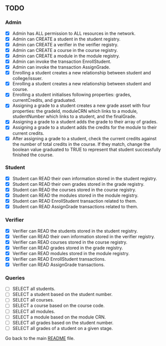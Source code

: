 ## TODO
### Admin
- [x] Admin has ALL permission to ALL resources in the network.
- [x] Admin can CREATE a student in the student registry.
- [x] Admin can CREATE a verifier in the verifier registry.
- [x] Admin can CREATE a course in the course registry.
- [x] Admin can CREATE a module in the module registry.
- [x] Admin can invoke the transaction EnrollStudent.
- [x] Admin can invoke the transaction AssignGrade.
- [x] Enrolling a student creates a new relationship between student and college/issuer.
- [x] Enrolling a student creates a new relationship between student and course.
- [x] Enrolling a student initialises following properties: grades, currentCredits, and graduated.
- [x] Assigning a grade to a student creates a new grade asset with four properties: the gradeId, moduleCRN which links to a module, studentNumber which links to a student, and the finalGrade.
- [x] Assigning a grade to a student adds the grade to their array of grades.
- [x] Assigning a grade to a student adds the credits for the module to their current credits.
- [x] After assigning a grade to a student, check the current credits against the number of total credits in the course. If they match, change the boolean value graduated to TRUE to represent that student successfully finished the course.

### Student
- [x] Student can READ their own information stored in the student registry.
- [x] Student can READ their own grades stored in the grade registry.
- [x] Student can READ the courses stored in the course registry.
- [x] Student can READ the modules stored in the module registry.
- [x] Student can READ EnrollStudent transaction related to them.
- [x] Student can READ AssignGrade transactions related to them.

### Verifier
- [x] Verifier can READ the students stored in the student registry.
- [x] Verifier can READ their own information stored in the verifier registry.
- [x] Verifier can READ courses stored in the course registry.
- [x] Verifier can READ grades stored in the grade registry.
- [x] Verifier can READ modules stored in the module registry.
- [x] Verifier can READ EnrollStudent transactions.
- [x] Verifier can READ AssignGrade transactions.

### Queries
- [ ] SELECT all students.
- [ ] SELECT a student based on the student number.
- [ ] SELECT all courses.
- [ ] SELECT a course based on the course code.
- [ ] SELECT all modules.
- [ ] SELECT a module based on the module CRN.
- [ ] SELECT all grades based on the student number.
- [ ] SELECT all grades of a student on a given stage.

Go back to the main [README](README.md) file.